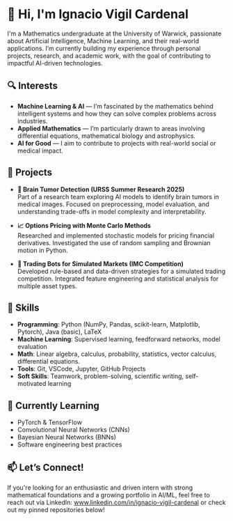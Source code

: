 # 👋 Hi, I'm Ignacio Vigil Cardenal

I'm a Mathematics undergraduate at the University of Warwick, passionate about Artificial Intelligence, Machine Learning, and their real-world applications. I’m currently building my experience through personal projects, research, and academic work, with the goal of contributing to impactful AI-driven technologies.

## 🔍 Interests
- **Machine Learning & AI** — I’m fascinated by the mathematics behind intelligent systems and how they can solve complex problems across industries.
- **Applied Mathematics** — I’m particularly drawn to areas involving differential equations, mathematical biology and astrophysics.
- **AI for Good** — I aim to contribute to projects with real-world social or medical impact.

## 🧠 Projects
- **🧠 Brain Tumor Detection (URSS Summer Research 2025)**  
  Part of a research team exploring AI models to identify brain tumors in medical images. Focused on preprocessing, model evaluation, and understanding trade-offs in model complexity and interpretability. 

- **📈 Options Pricing with Monte Carlo Methods**  
  Researched and implemented stochastic models for pricing financial derivatives. Investigated the use of random sampling and Brownian motion in Python.

- **🤖 Trading Bots for Simulated Markets (IMC Competition)**  
  Developed rule-based and data-driven strategies for a simulated trading competition. Integrated feature engineering and statistical analysis for multiple asset types.

## 🧰 Skills
- **Programming**: Python (NumPy, Pandas, scikit-learn, Matplotlib, Pytorch), Java (basic), LaTeX  
- **Machine Learning**: Supervised learning, feedforward networks, model evaluation  
- **Math**: Linear algebra, calculus, probability, statistics, vector calculus, differential equations.  
- **Tools**: Git, VSCode, Jupyter, GitHub Projects  
- **Soft Skills**: Teamwork, problem-solving, scientific writing, self-motivated learning

## 🌱 Currently Learning
- PyTorch & TensorFlow  
- Convolutional Neural Networks (CNNs)
- Bayesian Neural Networks (BNNs)   
- Software engineering best practices

## 📫 Let’s Connect!
If you're looking for an enthusiastic and driven intern with strong mathematical foundations and a growing portfolio in AI/ML, feel free to reach out via LinkedIn: www.linkedin.com/in/ignacio-vigil-cardenal or check out my pinned repositories below!


<!--
**ignaciovgl/ignaciovgl** is a ✨ _special_ ✨ repository because its `README.md` (this file) appears on your GitHub profile.

Here are some ideas to get you started:

- 🔭 I’m currently working on ...
- 🌱 I’m currently learning ...
- 👯 I’m looking to collaborate on ...
- 🤔 I’m looking for help with ...
- 💬 Ask me about ...
- 📫 How to reach me: ...
- 😄 Pronouns: ...
- ⚡ Fun fact: ...
-->
